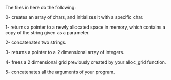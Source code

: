 The files in here do the following:

0- creates an array of chars, and initializes it with a specific char.

1- returns a pointer to a newly allocated space in memory, which contains a copy of the string given as a parameter.

2- concatenates two strings.

3- returns a pointer to a 2 dimensional array of integers.

4- frees a 2 dimensional grid previously created by your alloc_grid function.

5- concatenates all the arguments of your program.
